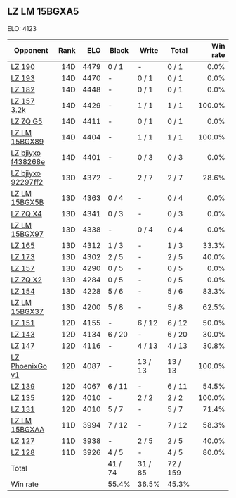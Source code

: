 ## LZ LM 15BGXA5 ##

ELO: 4123

Opponent | Rank | ELO | Black | Write | Total | Win rate
---------|-----:|----:|-------|-------|-------|-------:
[LZ 190](LZ%20190.md) | 14D | 4479 | 0 / 1 | - | 0 / 1 | 0.0%
[LZ 193](LZ%20193.md) | 14D | 4470 | - | 0 / 1 | 0 / 1 | 0.0%
[LZ 182](LZ%20182.md) | 14D | 4448 | - | 0 / 1 | 0 / 1 | 0.0%
[LZ 157 3.2k](LZ%20157%203.2k.md) | 14D | 4429 | - | 1 / 1 | 1 / 1 | 100.0%
[LZ ZQ G5](LZ%20ZQ%20G5.md) | 14D | 4411 | - | 0 / 1 | 0 / 1 | 0.0%
[LZ LM 15BGX89](LZ%20LM%2015BGX89.md) | 14D | 4404 | - | 1 / 1 | 1 / 1 | 100.0%
[LZ bjiyxo f438268e](LZ%20bjiyxo%20f438268e.md) | 14D | 4401 | - | 0 / 3 | 0 / 3 | 0.0%
[LZ bjiyxo 92297ff2](LZ%20bjiyxo%2092297ff2.md) | 13D | 4372 | - | 2 / 7 | 2 / 7 | 28.6%
[LZ LM 15BGX5B](LZ%20LM%2015BGX5B.md) | 13D | 4363 | 0 / 4 | - | 0 / 4 | 0.0%
[LZ ZQ X4](LZ%20ZQ%20X4.md) | 13D | 4341 | 0 / 3 | - | 0 / 3 | 0.0%
[LZ LM 15BGX97](LZ%20LM%2015BGX97.md) | 13D | 4338 | - | 0 / 4 | 0 / 4 | 0.0%
[LZ 165](LZ%20165.md) | 13D | 4312 | 1 / 3 | - | 1 / 3 | 33.3%
[LZ 173](LZ%20173.md) | 13D | 4302 | 2 / 5 | - | 2 / 5 | 40.0%
[LZ 157](LZ%20157.md) | 13D | 4290 | 0 / 5 | - | 0 / 5 | 0.0%
[LZ ZQ X2](LZ%20ZQ%20X2.md) | 13D | 4284 | 0 / 5 | - | 0 / 5 | 0.0%
[LZ 154](LZ%20154.md) | 13D | 4228 | 5 / 6 | - | 5 / 6 | 83.3%
[LZ LM 15BGX37](LZ%20LM%2015BGX37.md) | 13D | 4200 | 5 / 8 | - | 5 / 8 | 62.5%
[LZ 151](LZ%20151.md) | 12D | 4155 | - | 6 / 12 | 6 / 12 | 50.0%
[LZ 143](LZ%20143.md) | 12D | 4134 | 6 / 20 | - | 6 / 20 | 30.0%
[LZ 147](LZ%20147.md) | 12D | 4116 | - | 4 / 13 | 4 / 13 | 30.8%
[LZ PhoenixGo v1](LZ%20PhoenixGo%20v1.md) | 12D | 4087 | - | 13 / 13 | 13 / 13 | 100.0%
[LZ 139](LZ%20139.md) | 12D | 4067 | 6 / 11 | - | 6 / 11 | 54.5%
[LZ 135](LZ%20135.md) | 12D | 4010 | - | 2 / 2 | 2 / 2 | 100.0%
[LZ 131](LZ%20131.md) | 12D | 4010 | 5 / 7 | - | 5 / 7 | 71.4%
[LZ LM 15BGXAA](LZ%20LM%2015BGXAA.md) | 11D | 3994 | 7 / 12 | - | 7 / 12 | 58.3%
[LZ 127](LZ%20127.md) | 11D | 3938 | - | 2 / 5 | 2 / 5 | 40.0%
[LZ 128](LZ%20128.md) | 11D | 3926 | 4 / 5 | - | 4 / 5 | 80.0%
Total | | | 41 / 74 | 31 / 85 | 72 / 159 | 
Win rate| | | 55.4% | 36.5% | 45.3% | 
